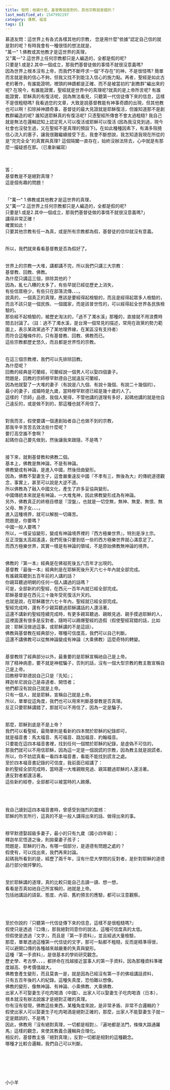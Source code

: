 ```yaml
---
title: 發問：根據什麼，基督教就是對的，其他宗教就是錯的？
last_modified_at: 1547992197
category: 護教、福音
tags: []
---
```


<p>慕道友問：這世界上有各式各樣其他的宗教， 您是用什麼"依據"認定自己信的就是對的呢？有時我會有一種很怪的想法就是，<br/>"萬一" 1.佛教或其他教才是這世界的真理，<br/>又"萬一"2.這世界上任何宗教都只是人編造的，全都是假的呢? <br/>只要是1.或是2.其中一個成立，那我們基督徒做的事情不就很沒意義嗎?<br/>因為世界上根本沒有上帝，而我們不斷呼求一個"不存在"的神，不是很怪嗎? 簡單而言就是我的信心不夠，但我又找不到能注入信心的施力點。再者，聖經是如此古老的著作，有誰能證明，裡頭的神蹟都是正確、而不是被當初的"創教群"編出來的呢? 在現今，有誰能證實，聖經就是世界中的真理呢?就真的是上帝所言呢?  有誰能證實，耶穌真的有復活呢，因為無法看見，只聽第一代信徒傳下來的信息，這樣不是很粗糙嗎? 我看過您的文章，大致是說基督教能有神事奇蹟的出現，但其他教也可以啊！扣除掉神蹟奇事，基督徒的最大見證就是耶穌復活，但誰知道那不是創教群編造的呢? 誰知道耶穌真的有復活呢? 只憑聖經所傳會不會太過粗糙? 我自己就是無法在邏輯認知上認定死人可以復活或耶穌可以復活 (因為我沒見到過，現今社會也沒發生過，又在聖經不是真理的預設下)。在如此種種因素下，有滿多阻撓信心流入的塞子，讓我很難繼續接受下去，我會不斷想說，我怎知道我現在所從的是"完完全全"的真實與真理?  這個隔闔一直存在，始終沒辦法除去，心中就是有那麼一撮疑惑在那。（已重新編寫）<br/><!--more--><br/><br/><br/>答：<br/> 基督教是不是絕對真理？<br/>這是個有趣的問題！<br/><br/><br/>「"萬一" 1.佛教或其他教才是這世界的真理，<br/>又"萬一"2.這世界上任何宗教都只是人編造的，全都是假的呢?<br/>只要是1.或是2.其中一個成立，那我們基督徒做的事情不就很沒意義嗎?」 <br/>講得非常正確！<br/>確實如此！<br/>只要其他宗教有任一為真，或是所有宗教都為假，基督徒的信仰就沒有意義。<br/><br/> <br/>所以，我們就來看看基督教是否為假好了。<br/><br/> <br/>世界上的宗教一大堆，講都講不完，所以我們只講三大宗教：<br/>基督教、回教、佛教。<br/>為什麼只講這三個，排除其他的？<br/>因為，亂七八糟的太多了，有些早就已經從歷史上消失，<br/>有些信眾極少，有些只在部落流傳、、、。<br/>說真的，一個真正的真理，應該是要經得起檢驗的，而且是經得起眾多人檢驗的，<br/>而且不該只是一個民族、一個國家，而是該普世性的，可以經得起全世界各民族檢驗的。<br/>那些經不起檢驗的，被歷史淘汰的，「過不了濁水溪」那種的，直接就不用浪費時間去討論了。（註：過不了濁水溪，是台灣一個常見的描述，常用在政黨的勢力範圍上，表示某政黨過不了某地理界線，在某區沒有支持者）<br/>而符合這種條件的，只有基督教、回教、佛教而已。<br/>這些宗教都歷史悠久，而且都是世界性的宗教。<br/><br/> <br/>在這三個宗教裡，我們可以先排除回教。<br/>為什麼呢？<br/>回教的經典是可蘭經，可蘭經說一個男人可以娶四個妻子。<br/>問題是，回教的宗師穆罕默德自己就違反可蘭經，<br/>因為他就娶了一大堆的妻子（有說是八九個、有說十幾個、有說二十幾個的）。<br/>最小的妻子，成婚時是九歲，當時穆罕默德已經是幾十歲的人了。<br/>這樣的「宗師」品德，我個人覺得，不管他講的道理有多好，起碼他講的就是他自己違反的，或是做不到的，那這種也就不用信了。<br/> <br/><br/>對我而言，假使要講一個連創始者自己也做不到的宗教，<br/>那我辛辛苦苦去效法些什麼呢？<br/>要打高空誰不會啊？<br/>起碼你自己要先做到，然後讓我來跟隨，不是嗎？<br/><br/> <br/>接下來，就剩基督教和佛教二個。<br/>基本上，佛教是無神論，不是有神論。<br/>佛教變成有神論，是進入中國，然後扭曲變形。<br/>因為，佛教不娶妻生子，這會嚴重違反中國『不孝有三，無後為大』的傳統道德觀念，事實上，甚至可以說是大逆不道。<br/>所以佛教為了融入中國文化，產生了許多妥協與變形。<br/>中國傳統本來就是有神論，一大堆鬼神，因此佛教變形成為有神論。<br/>另外，佛教真正的終極目標是『涅盤』，也就是一切空無，無神、無愛、無恨、無父母、無子女、、、。<br/>進入這種境界，就可以解脫一切痛苦。<br/>問題是，你要嗎？<br/>中國一般人要嗎？<br/>所以，一樣妥協變形，變成有神論境界裡的『西方極樂世界』，特別是淨土宗。<br/>反正涅盤太高超遙遠，我們死後只要到低一些的西方極樂世界就心滿意足了。<br/>而西方極樂世界，其實一樣是有神論的領域，不是原始佛教無神論的境界。<br/><br/> <br/>佛教的『第一本』經典是在佛祖死後五六百年才出現的。<br/>基督教『最後一本』經典則是在耶穌死後升天六七十年內就全部完成。<br/>有誰親耳聽到五百年前的人講的話？<br/>你親耳聽過明朝的任何一個人講過的話嗎？<br/>可是，全部新約的聖經，在西元一百年內就已經全部完成。<br/>耶穌基督是在西元三十幾年受死復活升天的。<br/>也就是說，在耶穌離世六七十年內，聖經就已經全部完成。<br/>聖經完成時，還有不少親耳聽過耶穌講話的人還活著，<br/>這還不講新約聖經陸續完成時，有更多親耳聽過、親眼見過、親手摸過耶穌的人，<br/>這裡面還有很多是反對者，隨時可以踢爆聖經的造假（假使聖經寫錯的話，比如說：耶穌沒做過這事，或耶穌講的不是這話）。<br/>佛教與基督教在經典部分，哪種可信度高，我們可以自己判斷。<br/>這還不講佛教可以從無神論變成有神論（大乘佛教）這麼奇特的轉變。<br/><br/> <br/>基督教除了經典部分以外，最重要的是耶穌宣稱祂自己是上帝。<br/>除了精神病患，要不就是神棍騙子，否則的話，沒有一個大型宗教的教主敢宣稱自己是上帝。<br/>回教穆罕默德說自己只是『先知』；<br/>釋迦牟尼說自己是尋道者、開悟者；<br/>他們都沒有說自己就是上帝。<br/>只有一個人，就是耶穌，宣稱自己就是上帝。<br/>所以，單單從這角度，我們也可以用來判斷基督教是否真理。<br/>反正只要耶穌講錯了，那就可以不用信了，因為一定是騙子。<br/><br/> <br/>那麼，耶穌到底是不是上帝？<br/>我們可以看聖經，最簡單則是看新約四本關於耶穌的紀錄即可，<br/>就是福音書：馬太福音、馬可福音、路加福音、約翰福音。<br/>只要能在這四本福音書裡，找到任何一個關於耶穌的紀錄，是虛偽不可信的，<br/>那我們就可以不用信耶穌，因為這一定是一個說謊的宗教，因為教主就是說謊者。<br/>所以，你不妨認真看一看四本福音書，看能不能找到謊言之處。<br/>至於四本福音書記錄的可信度，我前面已經講了：<br/>新約聖經全部完成時，當時還一大堆親眼見過、親耳聽過耶穌的人還活著。<br/>連反對者都還活著。<br/>這些新約經卷，全部都可以被當時的人踢爆。<br/> <br/><br/><br/><br/>我自己讀到這四本福音書時，曾感受到強烈的震撼：<br/>耶穌的所言所行，這真的不是一般人講得出來的話、做得出來的事。<br/><br/> <br/>穆罕默德娶超級多妻子，最小的只有九歲（國小四年級）；<br/>釋迦牟尼悟道之後，則拋棄妻子孩子；<br/>問題是，耶穌的行為，有哪一個部分，是道德有問題之處的？<br/>假使有，可以找出來，我們再來討論。<br/>起碼我所看到的是，經歷了兩千年，沒有什麼大學問的反對者，是針對耶穌的道德品行部分做抨擊的。<br/><br/> <br/>至於耶穌講的道理，真的比較只能自己去讀一讀、想一想，<br/>看看是否真如祂自己所宣稱的，祂就是上帝。<br/>包括祂講話的語氣、態度、內容、舊約預言的應驗，都可以注意觀察。<br/> <br/> <br/><br/> <br/>至於你說的『只聽第一代信徒傳下來的信息，這樣不是很粗糙嗎?』<br/>假使只是透過『口傳』，那我絕對同意你的說法，這種可信度真的太低。<br/>但假使是透過『文字』，而且是『第一手資料』，並且經過大量檢驗，<br/>那麼，單單透過這種第一代信徒的文字，那可一點都不粗糙，反而是精準得很，<br/>可以避開口傳的各種越來越嚴重的失真與變形。<br/>這種『第一手資料』，是很基本的學術研究觀念。<br/>歷史學、考古學、、、，都拼命在找越接近當事人的第一手資料，因為那種資料準確度越高、參考價值越大。<br/>佛教會產生變形，而且莫衷一是，就是因為已經沒有第一手的佛祖講話資料，<br/>只有五百年後的人的紀錄。這種失真度，恐怕難以想像。<br/>佛教的變形，像無神論、有神論、小乘佛教、大乘佛教、<br/>出家人不可娶妻生子吃肉喝酒（中國）、出家人可以娶妻生子吃肉喝酒（日本），<br/>根本就沒有辦法說誰才是絕對正確的真理。<br/>你有沒有發現，佛教這些東西，某種角度來說，是非常矛盾、非常不合邏輯的？<br/>假使出家人可以娶妻生子吃肉喝酒是絕對正確的，那麼，出家人不能娶妻生子就一定是錯誤的，不是嗎？<br/>因此，佛教用『沒有絕對真理，一切都是相對』、『遍地都是法門，條條大路通羅馬』這樣的觀念，來使其教義合邏輯與合理化。<br/>相反的，基督教主張『絕對真理』，反對一切都是相對的這種觀念。<br/>哪種才比較合邏輯，我們自己可以判斷。<br/> <br/><br/><br/><br/><br/><br/>小小羊<br/><br/><br/><br/><br/><br/><br/><br/><br/></p>